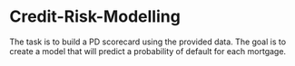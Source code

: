 # Credit-Risk-Modelling


The task is to build a PD scorecard using the provided data. The goal is to create a model that will predict a probability of default for each mortgage.
